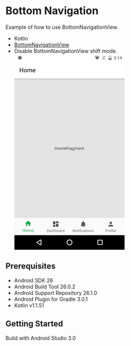 # Bottom Navigation
Example of how to use BottomNavigationView.
* Kotlin
* [BottomNavigationView](https://developer.android.com/reference/android/support/design/widget/BottomNavigationView.html)   
* Disable BottomNavigationView shift mode.  
![screenshot](docs/screenshot.png)

## Prerequisites
* Android SDK 26
* Android Build Tool 26.0.2
* Android Support Repository 26.1.0
* Android Plugin for Gradle 3.0.1
* Kotlin v1.1.51

## Getting Started
Build with Android Studio 3.0